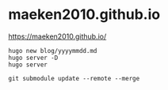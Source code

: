 # maeken2010.github.io

https://maeken2010.github.io/

```
hugo new blog/yyyymmdd.md
hugo server -D
hugo server
```

```
git submodule update --remote --merge
```
